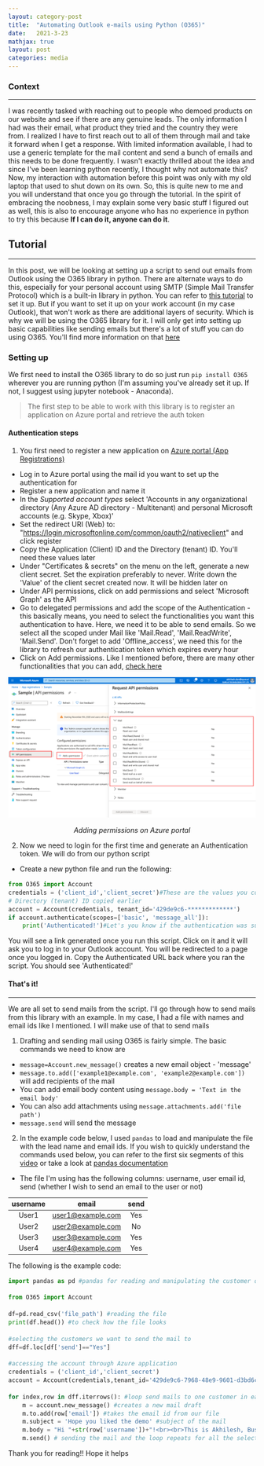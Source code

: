 ```yaml
---
layout: category-post
title:  "Automating Outlook e-mails using Python (O365)"
date:   2021-3-23
mathjax: true
layout: post
categories: media
---
```

### Context
---
I was recently tasked with reaching out to people who demoed products on our website and see if there are any genuine leads. The only information I had was their email, what product they tried and the country they were from. I realized I have to first reach out to all of them through mail and take it forward when I get a response. With limited information available, I had to use a generic template for the mail content and send a bunch of emails and this needs to be done frequently. I wasn't exactly thrilled about the idea and since I've been learning python recently, I thought why not automate this? Now, my interaction with automation before this point was only with my old laptop that used to shut down on its own. So, this is quite new to me and you will understand that once you go through the tutorial. In the spirit of embracing the noobness, I may explain some very basic stuff I figured out as well, this is also to encourage anyone who has no experience in python to try this because **If I can do it, anyone can do it**.



## Tutorial
---
In this post, we will be looking at setting up a script to send out emails from Outlook using the O365 library in python. There are alternate ways to do this, especially for your personal account using SMTP (Simple Mail Transfer Protocol) which is a built-in library in python. You can refer to [this tutorial](https://towardsdatascience.com/automate-email-with-python-1e755d9c6276) to set it up. But if you want to set it up on your work account (in my case Outlook), that won't work as there are additional layers of security. Which is why we will be using the O365 library for it. I will only get into setting up basic capabilities like sending emails but there's a lot of stuff you can do using O365. You'll find more information on that [here](https://github.com/O365/python-o365)

### Setting up

We first need to install the O365 library to do so just run ```pip install O365``` wherever you are running python (I'm assuming you've already set it up. If not, I suggest using jupyter notebook - Anaconda).

>The first step to be able to work with this library is to register an application on Azure portal and retrieve the auth token

#### Authentication steps

1) You first need to register a new application on [Azure portal (App Registrations)](https://portal.azure.com/#blade/Microsoft_AAD_RegisteredApps/ApplicationsListBlade)
 - Log in to Azure portal using the mail id you want to set up the authentication for
 - Register a new application and name it
 - In the *Supported account types* select 'Accounts in any organizational directory (Any Azure AD directory - Multitenant) and personal Microsoft accounts (e.g. Skype, Xbox)'
 - Set the redirect URI (Web) to: "https://login.microsoftonline.com/common/oauth2/nativeclient" and click register
 - Copy the Application (Client) ID and the Directory (tenant) ID. You'll need these values later
 - Under "Certificates & secrets" on the menu on the left, generate a new client secret. Set the expiration preferably to never. Write down the 'Value' of the client secret created now. It will be hidden later on
 - Under API permissions, click on add permissions and select 'Microsoft Graph' as the API
 - Go to delegated permissions and add the scope of the Authentication - this basically means, you need to select the functionalities you want this authentication to have. Here, we need it to be able to send emails. So we select all the scoped under Mail like 'Mail.Read', 'Mail.ReadWrite', 'Mail.Send'. Don't forget to add 'Offline_access', we need this for the library to refresh our authentication token which expires every hour
 - Click on Add permissions. Like I mentioned before, there are many other functionalities that you can add, [check here](https://github.com/O365/python-o365)

![flowchart](/Images/azure.png)
<p style="text-align:center"><i> Adding permissions on Azure portal </i></p>

2) Now we need to login for the first time and generate an Authentication token. We will do from our python script
 - Create a new python file and run the following:

```python
from O365 import Account
credentials = ('client_id','client_secret')#These are the values you copied earlier
# Directory (tenant) ID copied earlier
account = Account(credentials, tenant_id='429de9c6-*************') 
if account.authenticate(scopes=['basic', 'message_all']):
	print('Authenticated!')#Let's you know if the authentication was successful
```
You will see a link generated once you run this script. Click on it and it will ask you to log in to your Outlook account. You will be redirected to a page once you logged in. Copy the Authenticated URL back where you ran the script. You should see 'Authenticated!'

#### That's it!
---
We are all set to send mails from the script. I'll go through how to send mails from this library with an example. In my case, I had a file with names and email ids like I mentioned. I will make use of that to send mails

1. Drafting and sending mail using O365 is fairly simple. The basic commands we need to know are
 - ```message=Account.new_message()``` creates a new email object - 'message'
 - ```message.to.add(['example1@example.com', 'example2@example.com'])``` will add recipients of the mail
 - You can add email body content using ```message.body = 'Text in the email body'```
 - You can also add attachments using ```message.attachments.add('file path')```
 - ```message.send``` will send the message
2. In the example code below, I used ```pandas``` to load and manipulate the file with the lead name and email ids. If you wish to quickly understand the commands used below, you can refer to the first six segments of this [video](https://www.youtube.com/watch?v=vmEHCJofslg) or take a look at [pandas documentation](https://pandas.pydata.org/docs/getting_started/index.html)
 - The file I'm using has the following columns: username, user email id, send (whether I wish to send an email to the user or not)

| username | email | send |
| :----: | :----: | :----: |
| User1 | user1@example.com |Yes |
| User2 | user2@example.com |No |
| User3 | user3@example.com |Yes |
| User4 | user4@example.com |Yes |

The following is the example code:

```python
import pandas as pd #pandas for reading and manipulating the customer data

from O365 import Account

df=pd.read_csv('file_path') #reading the file
print(df.head()) #to check how the file looks

#selecting the customers we want to send the mail to
dff=df.loc[df['send']=="Yes"] 

#accessing the account through Azure application
credentials = ('client_id','client_secret')
account = Account(credentials,tenant_id='429de9c6-7968-48e9-9601-d3bd6c6424bb')

for index,row in dff.iterrows(): #loop send mails to one customer in each iteration
	m = account.new_message() #creates a new mail draft
	m.to.add(row['email']) #takes the email id from our file
	m.subject = 'Hope you liked the demo' #subject of the mail
	m.body = "Hi "+str(row['username'])+"!<br><br>This is Akhilesh, Business Development Manager. I noticed that you tried products on our demo portal. I appreciate your interest in our product.<br><br>I was hoping we could get in touch and figure out what your exact requirement is." #adding mail body
	m.send() # sending the mail and the loop repeats for all the selected customers
```

Thank you for reading!! Hope it helps